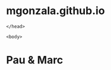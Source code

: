 # mgonzala.github.io
<html lang="es">
    <link rel="stylesheet" type="text/css" href="style.css">
    <head>
		<meta charset="utf-8" />
		<title> template </title>
  
    </head>
  
    <body>
<h1>
    <span style="--start-color:#007CF0; --end-color:#00DFD8; --content: 'Develop';">
      Pau
    </span>
    <span style="--start-color:#7928CA; --end-color:#FF0080; --content: '&'; --animation:a2;">
      &
    </span>
    <span style="--start-color:#FF4D4D; animation-name:a3; --end-color:#F9CB28; --content: 'Deploy'; --animation: a3">
      Marc
    </span>
  </h1>

  </body>
